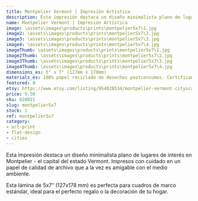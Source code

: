 ```yaml
---
title: Montpelier Vermont | Impresión Artística
description: Esta impresión destaca un diseño minimalista plano de lugares de interés en Montpelier - el capital del estado Vermont. Impresos con cuidado en un papel de calidad de archivo que a la vez es amigable con el medio ambiente.
name: Montpelier Vermont | Impresión Artística
image: \assets\images\products\prints\montpelier5x7\1.jpg
image2: \assets\images\products\prints\montpelier5x7\2.jpg
image3: \assets\images\products\prints\montpelier5x7\3.jpg
image4: \assets\images\products\prints\montpelier5x7\4.jpg
imageThumb: \assets\images\products\prints\montpelier5x7\1.jpg
image2Thumb: \assets\images\products\prints\montpelier5x7\2.jpg
image3Thumb: \assets\images\products\prints\montpelier5x7\3.jpg
image4Thumb: \assets\images\products\prints\montpelier5x7\4.jpg
dimensions_es: 5" x 7" (127mm x 178mm)
materials_es: 100% papel reciclado de desechos postconsumos. Certificado FSC.
featured: 0
etsy: https://www.etsy.com/listing/954020534/montpelier-vermont-cityscape-art-print
price: 9.50
sku: 020021
slug: montpelier5x7
stock: 1
ref: montpelier5x7
category:
- art-print
- flat-design
- cities
---
```

Esta impresión destaca un diseño minimalista plano de lugares de interés en Montpelier - el capital del estado Vermont. Impresos con cuidado en un papel de calidad de archivo que a la vez es amigable con el medio ambiente.

Esta lámina de 5x7” (127x178 mm) es perfecta para cuadros de marco estándar, ideal para el perfecto regalo o la decoración de tu hogar.
